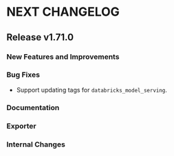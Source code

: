 # NEXT CHANGELOG

## Release v1.71.0

### New Features and Improvements

### Bug Fixes

 * Support updating tags for `databricks_model_serving`.

### Documentation

### Exporter

### Internal Changes
